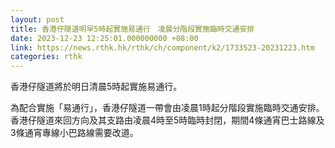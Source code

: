 ```yaml
---
layout: post
title: 香港仔隧道明早5時起實施易通行　凌晨分階段實施臨時交通安排
date: 2023-12-23 12:25:01.000000000 +08:00
link: https://news.rthk.hk/rthk/ch/component/k2/1733523-20231223.htm
categories: rthk
---
```


香港仔隧道將於明日清晨5時起實施易通行。

為配合實施「易通行」，香港仔隧道一帶會由凌晨1時起分階段實施臨時交通安排。香港仔隧道來回方向及其支路由凌晨4時至5時臨時封閉，期間4條通宵巴士路線及3條通宵專線小巴路線需要改道。
